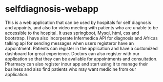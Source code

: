 # selfdiagnosis-webapp
This is a web application that can be used by hospitals for self diagnosis and appoints, and also for video meeting with patients who are unable to be accessible to the hospital. It uses springboot, Mysql, html, css and bootstrap. I have also incorperate Infermedica API for diagnosis and Africas talking api for sending messages when users registeror have an appointment.
Patients can register in the application and have a customized dashboard for great experience. Doctors can also register with our application so that they can be available for appointments and consultation. Pharmacy can also register inour app and start using it to manage their business and also find patients who may want medicine from our application.
